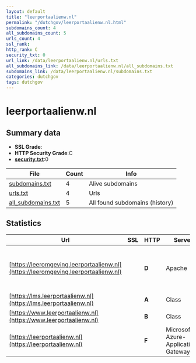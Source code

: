 ```yaml
---
layout: default
title: "leerportaalienw.nl"
permalink: "/dutchgov/leerportaalienw.nl.html"
subdomains_count: 4
all_subdomains_count: 5
urls_count: 4
ssl_rank: 
http_rank: C
security_txt: 0
url_link: /data/leerportaalienw.nl/urls.txt
all_subdomains_link: /data/leerportaalienw.nl/all_subdomains.txt
subdomains_link: /data/leerportaalienw.nl/subdomains.txt
categories: dutchgov
tags: dutchgov
---
```



# leerportaalienw.nl
## Summary data


 - **SSL Grade**:
 - **HTTP Security Grade**:C
 - **[security.txt](https://www.digitaleoverheid.nl/nieuws/standaard-security-txt-nu-verplicht-voor-overheid/)**:0


| File       | Count | Info |
|------------|-------|------|
|[subdomains.txt](/DutchGovScope/data/leerportaalienw.nl/subdomains.txt)|4|Alive subdomains|
|[urls.txt](/DutchGovScope/data/leerportaalienw.nl/urls.txt)|4|Urls|
|[all_subdomains.txt](/DutchGovScope/data/leerportaalienw.nl/all_subdomains.txt)|5|All found subdomains (history)|


## Statistics


| Url | SSL | HTTP | Server | Cookie | HSTS | CORS | CTO | CSP | XFO | XXP | RP |FP| Tech |Title |
|--------|-------|-------|------|------|------|------|------|------|------|------|------|------|------|------|
|[https://leeromgeving.leerportaalienw.nl](https://leeromgeving.leerportaalienw.nl)| | **D**|Apache|:warning: |:white_check_mark: | | | | | | :white_check_mark: | |Apache HTTP Server HSTS Moodle PHP|Startpagina | Le...|
|[https://lms.leerportaalienw.nl](https://lms.leerportaalienw.nl)| | **A**|Class|:white_check_mark: |:white_check_mark: | | |:warning: | :white_check_mark: | :white_check_mark: | :white_check_mark: | |HSTS|Access is denied...|
|[https://www.leerportaalienw.nl](https://www.leerportaalienw.nl)| | **B**|Class|:white_check_mark: |:white_check_mark: | | |:warning: | | :white_check_mark: | :white_check_mark: | |HSTS||
|[https://leerportaalienw.nl](https://leerportaalienw.nl)| | **F**|Microsoft-Azure-Application-Gateway/v2| | | | | | | | :white_check_mark: | |HSTS|502 Bad Gateway|

